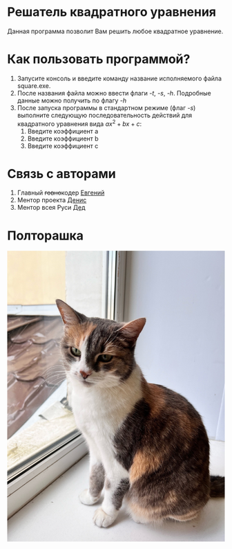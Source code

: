  # Решатель квадратного уравнения
 Данная программа позволит Вам решить любое квадратное уравнение. 
 # Как пользовать программой?
 1. Запусите консоль и введите команду название исполняемого файла square.exe.
 2. После названия файла можно ввести флаги *-t*, *-s*, *-h*. Подробные данные можно получить по флагу *-h*
 3. После запуска программы в стандартном режиме (флаг *-s*) выполните следующую последовательность действий для квадратного уравнения вида $ax^2 + bx + c$: 
	 1. Введите коэффициент a
	 2. Введите коэффициент b
	 3. Введите коэффициент c
# Связь с авторами
1. Главный ~~говно~~кодер [Евгений](https://vk.com/vonukrik)
2. Ментор проекта [Денис](https://vk.com/p_r_o_s_t_o_den)
3. Ментор всея Руси [Дед](https://vk.com/ded32_ru)
# Полторашка
![КОТИК](./img/Полторашка.jpg)